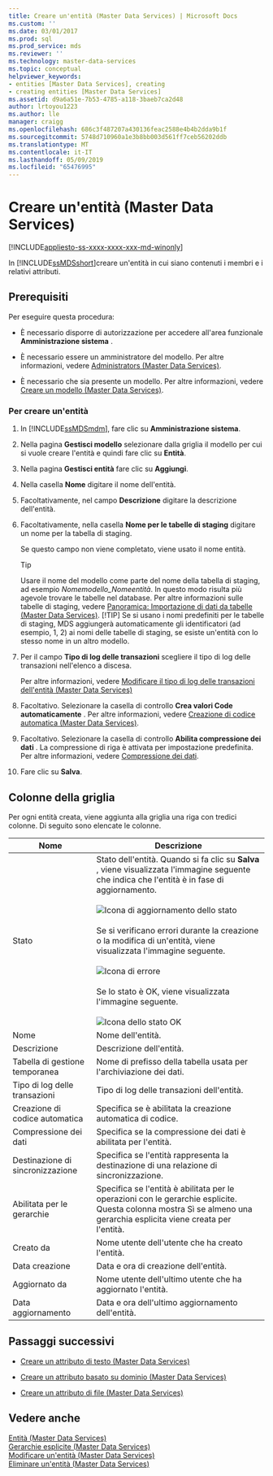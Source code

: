 ```yaml
---
title: Creare un'entità (Master Data Services) | Microsoft Docs
ms.custom: ''
ms.date: 03/01/2017
ms.prod: sql
ms.prod_service: mds
ms.reviewer: ''
ms.technology: master-data-services
ms.topic: conceptual
helpviewer_keywords:
- entities [Master Data Services], creating
- creating entities [Master Data Services]
ms.assetid: d9a6a51e-7b53-4785-a118-3baeb7ca2d48
author: lrtoyou1223
ms.author: lle
manager: craigg
ms.openlocfilehash: 686c3f487207a430136feac2588e4b4b2dda9b1f
ms.sourcegitcommit: 5748d710960a1e3b8bb003d561ff7ceb56202ddb
ms.translationtype: MT
ms.contentlocale: it-IT
ms.lasthandoff: 05/09/2019
ms.locfileid: "65476995"
---
```

# <a name="create-an-entity-master-data-services"></a>Creare un'entità (Master Data Services)

[!INCLUDE[appliesto-ss-xxxx-xxxx-xxx-md-winonly](../includes/appliesto-ss-xxxx-xxxx-xxx-md-winonly.md)]

  In [!INCLUDE[ssMDSshort](../includes/ssmdsshort-md.md)]creare un'entità in cui siano contenuti i membri e i relativi attributi.  
  
## <a name="prerequisites"></a>Prerequisiti  
 Per eseguire questa procedura:  
  
-   È necessario disporre di autorizzazione per accedere all'area funzionale **Amministrazione sistema** .  
  
-   È necessario essere un amministratore del modello. Per altre informazioni, vedere [Administrators &#40;Master Data Services&#41;](../master-data-services/administrators-master-data-services.md).  
  
-   È necessario che sia presente un modello. Per altre informazioni, vedere [Creare un modello &#40;Master Data Services&#41;](../master-data-services/create-a-model-master-data-services.md).  
  
### <a name="to-create-an-entity"></a>Per creare un'entità  
  
1.  In [!INCLUDE[ssMDSmdm](../includes/ssmdsmdm-md.md)], fare clic su **Amministrazione sistema**.  
  
2.  Nella pagina **Gestisci modello** selezionare dalla griglia il modello per cui si vuole creare l'entità e quindi fare clic su **Entità**.  
  
3.  Nella pagina **Gestisci entità** fare clic su **Aggiungi**.  
  
4.  Nella casella **Nome** digitare il nome dell'entità.  
  
5.  Facoltativamente, nel campo **Descrizione** digitare la descrizione dell'entità.  
  
6.  Facoltativamente, nella casella **Nome per le tabelle di staging** digitare un nome per la tabella di staging.  
  
     Se questo campo non viene completato, viene usato il nome entità.  
  
    > [!TIP]  
    >  Usare il nome del modello come parte del nome della tabella di staging, ad esempio *Nomemodello_Nomeentità*. In questo modo risulta più agevole trovare le tabelle nel database. Per altre informazioni sulle tabelle di staging, vedere [Panoramica: Importazione di dati da tabelle &#40;Master Data Services&#41;](../master-data-services/overview-importing-data-from-tables-master-data-services.md).
    > [!TIP]
    > Se si usano i nomi predefiniti per le tabelle di staging, MDS aggiungerà automaticamente gli identificatori (ad esempio, 1, 2) ai nomi delle tabelle di staging, se esiste un'entità con lo stesso nome in un altro modello.
  
7.  Per il campo **Tipo di log delle transazioni** scegliere il tipo di log delle transazioni nell'elenco a discesa.  
  
     Per altre informazioni, vedere [Modificare il tipo di log delle transazioni dell'entità &#40;Master Data Services&#41;](../master-data-services/change-the-entity-transaction-log-type-master-data-services.md)  
  
8.  Facoltativo. Selezionare la casella di controllo **Crea valori Code automaticamente** . Per altre informazioni, vedere [Creazione di codice automatica &#40;Master Data Services&#41;](../master-data-services/automatic-code-creation-master-data-services.md).  
  
9. Facoltativo. Selezionare la casella di controllo **Abilita compressione dei dati** . La compressione di riga è attivata per impostazione predefinita. Per altre informazioni, vedere [Compressione dei dati](../relational-databases/data-compression/data-compression.md).  
  
10. Fare clic su **Salva**.  
  
## <a name="grid-columns"></a>Colonne della griglia  
 Per ogni entità creata, viene aggiunta alla griglia una riga con tredici colonne. Di seguito sono elencate le colonne.  
  
|Nome|Descrizione|  
|----------|-----------------|  
|Stato|Stato dell'entità. Quando si fa clic su **Salva** , viene visualizzata l'immagine seguente che indica che l'entità è in fase di aggiornamento.<br /><br /> ![Icona di aggiornamento dello stato](../master-data-services/media/mds-statusicon-updating.png "Icona di aggiornamento dello stato")<br /><br /> Se si verificano errori durante la creazione o la modifica di un'entità, viene visualizzata l'immagine seguente.<br /><br /> ![Icona di errore](../master-data-services/media/mds-statusicon-error.png "Icona di errore")<br /><br /> Se lo stato è OK, viene visualizzata l'immagine seguente.<br /><br /> ![Icona dello stato OK](../master-data-services/media/mds-statusicon-ok.png "Icona dello stato OK")|  
|Nome|Nome dell'entità.|  
|Descrizione|Descrizione dell'entità.|  
|Tabella di gestione temporanea|Nome di prefisso della tabella usata per l'archiviazione dei dati.|  
|Tipo di log delle transazioni|Tipo di log delle transazioni dell'entità.|  
|Creazione di codice automatica|Specifica se è abilitata la creazione automatica di codice.|  
|Compressione dei dati|Specifica se la compressione dei dati è abilitata per l'entità.|  
|Destinazione di sincronizzazione|Specifica se l'entità rappresenta la destinazione di una relazione di sincronizzazione.|  
|Abilitata per le gerarchie|Specifica se l'entità è abilitata per le operazioni con le gerarchie esplicite. Questa colonna mostra Sì se almeno una gerarchia esplicita viene creata per l'entità.|  
|Creato da|Nome utente dell'utente che ha creato l'entità.|  
|Data creazione|Data e ora di creazione dell'entità.|  
|Aggiornato da|Nome utente dell'ultimo utente che ha aggiornato l'entità.|  
|Data aggiornamento|Data e ora dell'ultimo aggiornamento dell'entità.|  
  
## <a name="next-steps"></a>Passaggi successivi  
  
-   [Creare un attributo di testo &#40;Master Data Services&#41;](../master-data-services/create-a-text-attribute-master-data-services.md)  
  
-   [Creare un attributo basato su dominio &#40;Master Data Services&#41;](../master-data-services/create-a-domain-based-attribute-master-data-services.md)  
  
-   [Creare un attributo di file &#40;Master Data Services&#41;](../master-data-services/create-a-file-attribute-master-data-services.md)  
  
## <a name="see-also"></a>Vedere anche  
 [Entità &#40;Master Data Services&#41;](../master-data-services/entities-master-data-services.md)   
 [Gerarchie esplicite &#40;Master Data Services&#41;](../master-data-services/explicit-hierarchies-master-data-services.md)   
 [Modificare un'entità &#40;Master Data Services&#41;](../master-data-services/edit-an-entity-master-data-services.md)   
 [Eliminare un'entità &#40;Master Data Services&#41;](../master-data-services/delete-an-entity-master-data-services.md)  
  
  
